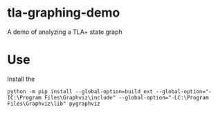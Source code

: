 # tla-graphing-demo

A demo of analyzing a TLA+ state graph

# Use

Install the 

```
python -m pip install --global-option=build_ext --global-option="-IC:\Program Files\Graphviz\include" --global-option="-LC:\Program Files\Graphviz\lib" pygraphviz
```
